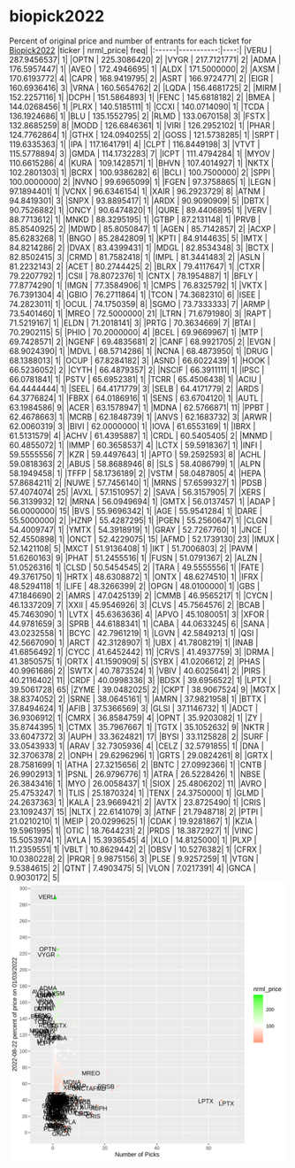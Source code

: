 # biopick2022
Percent of original price and number of entrants for each ticket for [Biopick2022](https://twitter.com/hashtag/Biopick2022)
|ticker |  nrml_price| freq|
|:------|-----------:|----:|
|VERU   | 287.9456537|    1|
|OPTN   | 225.3086420|    2|
|VYGR   | 217.7121771|    2|
|ADMA   | 176.5957447|    1|
|AVEO   | 172.4946695|    1|
|ALDX   | 171.5000000|    2|
|AXSM   | 170.6193772|    4|
|CAPR   | 168.9419795|    2|
|ASRT   | 166.9724771|    2|
|EIGR   | 160.6936416|    3|
|VRNA   | 160.5654762|    2|
|LQDA   | 156.4681725|    2|
|MIRM   | 152.2257116|    1|
|DCPH   | 151.5864893|    1|
|FENC   | 145.6818182|    2|
|BMEA   | 144.0268456|    1|
|PLRX   | 140.5185111|    1|
|CCXI   | 140.0714090|    1|
|TCDA   | 136.1924686|    1|
|BLU    | 135.1552795|    2|
|RLMD   | 133.0670158|    3|
|FSTX   | 132.8685259|    8|
|MODD   | 126.6846361|    1|
|VIRI   | 126.2952102|    1|
|PHAR   | 124.7762864|    1|
|GTHX   | 124.0940255|    2|
|GOSS   | 121.5738285|    1|
|SRPT   | 119.6335363|    1|
|IPA    | 117.1641791|    4|
|CLPT   | 116.8449198|    3|
|VTVT   | 115.5778894|    3|
|GMDA   | 114.1732283|    7|
|ICPT   | 111.4794284|    1|
|MYOV   | 110.6615286|    4|
|KURA   | 109.1428571|    1|
|BHVN   | 107.4014927|    1|
|NKTX   | 102.2801303|    1|
|BCRX   | 100.9386282|    6|
|BCLI   | 100.7500000|    2|
|SPPI   | 100.0000000|    2|
|NVNO   |  99.6965099|    1|
|FGEN   |  97.3758865|    1|
|LEGN   |  97.1894401|    1|
|VCNX   |  96.6346154|    1|
|XAIR   |  96.2923729|    8|
|ATNM   |  94.8419301|    3|
|SNPX   |  93.8895417|    1|
|ARDX   |  90.9090909|    5|
|DBTX   |  90.7526882|    1|
|ONCY   |  90.6474820|    1|
|QURE   |  89.4406895|    1|
|VERV   |  88.7713612|    1|
|MNKD   |  88.3295195|    1|
|GTBP   |  87.2131148|    1|
|PRVB   |  85.8540925|    2|
|MDWD   |  85.8050847|    1|
|AGEN   |  85.7142857|    2|
|ACXP   |  85.6283268|    1|
|BNGO   |  85.2842809|    1|
|KPTI   |  84.9144635|    5|
|IMTX   |  84.8214286|    2|
|DVAX   |  83.4399431|    1|
|MDGL   |  82.8534348|    3|
|BCTX   |  82.8502415|    3|
|CRMD   |  81.7582418|    1|
|IMPL   |  81.3441483|    2|
|ASLN   |  81.2232143|    2|
|ACET   |  80.2744425|    2|
|BLRX   |  79.4117647|    1|
|CTXR   |  79.2207792|    1|
|CSII   |  78.8072376|    1|
|CNTX   |  78.1954887|    1|
|BFLY   |  77.8774290|    1|
|IMGN   |  77.3584906|    1|
|CMPS   |  76.8325792|    1|
|VKTX   |  76.7391304|    4|
|GBIO   |  76.2711864|    1|
|TCON   |  74.3682310|    6|
|ISEE   |  74.2823011|    1|
|OCUL   |  74.1750359|    8|
|SGMO   |  73.7333333|    7|
|ARMP   |  73.5401460|    1|
|MREO   |  72.5000000|   21|
|LTRN   |  71.6791980|    3|
|RAPT   |  71.5219167|    1|
|ELDN   |  71.2018141|    3|
|PRTG   |  70.3634669|    7|
|BTAI   |  70.2902115|    5|
|PHIO   |  70.2000000|    4|
|BCEL   |  69.9669967|    1|
|MTP    |  69.7428571|    2|
|NGENF  |  69.4835681|    2|
|CANF   |  68.9921705|    2|
|EVGN   |  68.9024390|    1|
|MDVL   |  68.5714286|    1|
|NCNA   |  68.4873950|    1|
|DRUG   |  68.1388013|    1|
|OCUP   |  67.8284182|    3|
|ASND   |  66.6022439|    1|
|HOOK   |  66.5236052|    2|
|CYTH   |  66.4879357|    2|
|NSCIF  |  66.3911111|    1|
|IPSC   |  66.0781841|    1|
|PSTV   |  65.6952381|    1|
|TCRR   |  65.4506438|    1|
|ACIU   |  64.4444444|    1|
|SEEL   |  64.4171779|    3|
|SELB   |  64.4171779|    2|
|ARDS   |  64.3776824|    1|
|FBRX   |  64.0186916|    1|
|SENS   |  63.6704120|    1|
|AUTL   |  63.1984586|    9|
|ACER   |  63.1578947|    1|
|MDNA   |  62.5766871|   11|
|PPBT   |  62.4678663|    1|
|MCRB   |  62.1848739|    1|
|ANVS   |  62.1683732|    3|
|ARWR   |  62.0060319|    3|
|BIVI   |  62.0000000|    1|
|IOVA   |  61.6553169|    1|
|IBRX   |  61.5131579|    4|
|ACHV   |  61.4395887|    1|
|CRDL   |  60.5405405|    2|
|MNMD   |  60.4855072|    1|
|IMMP   |  60.3658537|    4|
|LCTX   |  59.5918367|    1|
|INFI   |  59.5555556|    7|
|KZR    |  59.4497643|    1|
|APTO   |  59.2592593|    8|
|ACHL   |  59.0818363|    2|
|ABUS   |  58.8688946|    8|
|SLS    |  58.4086799|    1|
|ALPN   |  58.1949458|    1|
|TFFP   |  58.1736189|    2|
|VSTM   |  58.0487805|    4|
|HEPA   |  57.8684211|    2|
|NUWE   |  57.7456140|    1|
|MRNS   |  57.6599327|    1|
|PDSB   |  57.4074074|   25|
|AVXL   |  57.1510957|    2|
|SAVA   |  56.3157905|    7|
|XERS   |  56.3139932|   12|
|MRNA   |  56.0949694|    1|
|GMTX   |  56.0137457|    1|
|ADAP   |  56.0000000|   15|
|BVS    |  55.9696342|    1|
|AGE    |  55.9541284|    1|
|DARE   |  55.5000000|    2|
|HZNP   |  55.4287295|    1|
|PGEN   |  55.2560647|    1|
|CLGN   |  54.4009747|    1|
|YMTX   |  54.3918919|    1|
|GRAY   |  52.7267760|    1|
|JNCE   |  52.4550898|    1|
|ONCT   |  52.4229075|   15|
|AFMD   |  52.1739130|   23|
|IMUX   |  52.1421108|    5|
|MXCT   |  51.9136408|    1|
|IKT    |  51.7006803|    2|
|PAVM   |  51.6260163|    9|
|PHAT   |  51.2455516|    1|
|FUSN   |  51.0791367|    2|
|ALZN   |  51.0526316|    1|
|CLSD   |  50.5454545|    2|
|TARA   |  49.5555556|    1|
|FATE   |  49.3761750|    1|
|HRTX   |  48.6308872|    1|
|ONTX   |  48.6274510|    1|
|IFRX   |  48.5294118|    1|
|LIFE   |  48.3266399|    2|
|OPGN   |  48.0100000|    1|
|GBS    |  47.1846690|    2|
|AMRS   |  47.0425139|    2|
|CMMB   |  46.9565217|    1|
|CYCN   |  46.1337209|    7|
|XXII   |  45.9546926|    3|
|CLVS   |  45.7564576|    2|
|BCAB   |  45.7463090|    1|
|LVTX   |  45.6363636|    4|
|APVO   |  45.1080051|    3|
|XFOR   |  44.9781659|    3|
|SPRB   |  44.6188341|    1|
|CABA   |  44.0633245|    6|
|SANA   |  43.0232558|    1|
|BCYC   |  42.7961219|    1|
|LGVN   |  42.5849213|    1|
|QSI    |  42.5667090|    1|
|ARCT   |  42.3128907|    1|
|UBX    |  41.7808219|    1|
|INAB   |  41.6856492|    1|
|CYCC   |  41.6452442|   11|
|CRVS   |  41.4937759|    3|
|DRMA   |  41.3850575|    1|
|ORTX   |  41.1590909|    5|
|SYBX   |  41.0206612|    2|
|PHAS   |  40.9961686|    2|
|SWTX   |  40.7873524|    1|
|VBIV   |  40.6025641|    2|
|PIRS   |  40.2116402|   11|
|CRDF   |  40.0998336|    3|
|BDSX   |  39.6956522|    1|
|LPTX   |  39.5061728|   65|
|ZYME   |  39.0482025|    2|
|CKPT   |  38.9067524|    9|
|MGTX   |  38.8374052|    2|
|SRNE   |  38.0645161|    1|
|AMRN   |  37.9821958|    1|
|BTTX   |  37.8494624|    1|
|AFIB   |  37.5366569|    3|
|GLSI   |  37.1146732|    1|
|ADCT   |  36.9306912|    1|
|CMRX   |  36.8584759|    4|
|OPNT   |  35.9203082|    1|
|ZY     |  35.8744395|    1|
|CTMX   |  35.7967667|    1|
|TGTX   |  35.1052632|    9|
|NKTR   |  33.6047372|    3|
|AUPH   |  33.3624821|   17|
|BYSI   |  33.1125828|    2|
|SURF   |  33.0543933|    1|
|ARAV   |  32.7305936|    4|
|CELZ   |  32.5791855|    1|
|DNA    |  32.3706378|    2|
|ONPH   |  29.6296296|    1|
|GRTS   |  29.0824261|    8|
|GRTX   |  28.7581699|    1|
|ATHA   |  27.3215656|    2|
|BNTC   |  27.0992366|    1|
|CNTB   |  26.9902913|    1|
|PSNL   |  26.9796776|    1|
|ATRA   |  26.5228426|    1|
|NBSE   |  26.3843416|    1|
|MYO    |  26.0058437|    1|
|SIOX   |  25.4806202|   11|
|AVRO   |  25.4753247|    1|
|TLIS   |  25.1870324|    1|
|TENX   |  24.3750000|    1|
|GLMD   |  24.2637363|    1|
|KALA   |  23.9669421|    2|
|AVTX   |  23.8725490|    1|
|CRIS   |  23.1092437|   15|
|NLTX   |  22.6141079|    3|
|ATNF   |  21.7948718|    2|
|PTPI   |  21.0210210|    1|
|MEIP   |  20.0299625|    1|
|CDAK   |  19.9281867|    1|
|KZIA   |  19.5961995|    1|
|OTIC   |  18.7644231|    2|
|PRDS   |  18.3872927|    1|
|VINC   |  15.5053974|    1|
|AYLA   |  15.3936545|    4|
|XLO    |  14.8125000|    1|
|PLXP   |  11.2359551|    1|
|VBLT   |  10.8629442|    2|
|OBSV   |  10.5276382|    1|
|CFRX   |  10.0380228|    2|
|PRQR   |   9.9875156|    3|
|PLSE   |   9.9257259|    1|
|VTGN   |   9.5384615|    2|
|QTNT   |   7.4903475|    5|
|VLON   |   7.0217391|    4|
|GNCA   |   0.9030172|    5|
![retvspicks](biopicks.png?raw=true)
